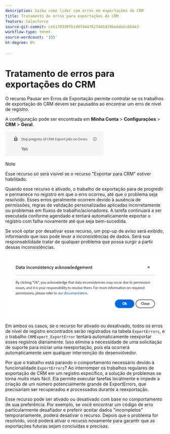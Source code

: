 ```yaml
---
description: Saiba como lidar com erros em exportações do CRM
title: Tratamento de erros para exportações do CRM
feature: Salesforce
source-git-commit: ce5170330fb1d9f944762f401d29be4da5c0bd43
workflow-type: tm+mt
source-wordcount: '331'
ht-degree: 8%

---
```


# Tratamento de erros para exportações do CRM

O recurso Pausar em Erros de Exportação permite controlar se os trabalhos de exportação do CRM devem ser pausados ao encontrar um erro de nível de registro.

A configuração pode ser encontrada em **Minha Conta** > **Configurações** > **CRM** > **Geral**.

![Pausar em Erros de Exportação](assets/stop-progress.png)

>[!NOTE]
>
>Esse recurso só será visível se o recurso &quot;Exportar para CRM&quot; estiver habilitado.

Quando esse recurso é ativado, o trabalho de exportação para de progredir e permanece no registro em que o erro ocorreu, até que o problema seja resolvido. Esses erros geralmente ocorrem devido à ausência de permissões, regras de validação personalizadas aplicadas incorretamente ou problemas em fluxos de trabalho/acionadores. A tarefa continuará a ser executada conforme agendado e tentará automaticamente exportar o registro com falha novamente até que seja bem-sucedida.

Se você optar por desativar esse recurso, um pop-up de aviso será exibido, informando que isso pode levar a inconsistências de dados. Será sua responsabilidade tratar de qualquer problema que possa surgir a partir dessas inconsistências.

![Aviso de inconsistência de dados](assets/data-inconsistency.png)

Em ambos os casos, se o recurso for ativado ou desativado, todos os erros de nível de registro encontrados serão registrados na tabela `ExportErrors`, e o trabalho `CRMExport_ExportError` tentará automaticamente reexportar esses registros diariamente. Isso elimina a necessidade de uma solicitação de suporte para iniciar uma reexportação, pois ela ocorrerá automaticamente sem qualquer intervenção do desenvolvedor.

Por que o trabalho está parando o comportamento necessário devido à funcionalidade `ExportErrors`? Ao interromper os trabalhos regulares de exportação de CRM em um registro específico, a solução de problemas se torna muito mais fácil. Ela permite executar tarefas localmente e impede a criação de um número potencialmente grande de ExportErrors, que precisariam ser recuperados e processados durante a reexportação.

Esse recurso pode ser ativado ou desativado com base no comportamento de sua preferência. Por exemplo, se você encontrar um código de erro particularmente desafiador e preferir aceitar dados &quot;incompletos&quot; temporariamente, poderá desativar o recurso. Depois que o problema for resolvido, você poderá ativar o recurso novamente para garantir que as exportações futuras sejam concluídas e precisas.
